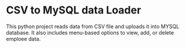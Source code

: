 # CSV to MySQL data Loader 
This python project reads data from CSV file and uploads it into MYSQL database.
It also includes menu-based options to view, add, or delete emploee data.
